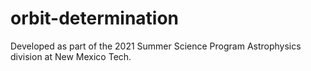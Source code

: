# orbit-determination
Developed as part of the 2021 Summer Science Program Astrophysics division at New Mexico Tech.

